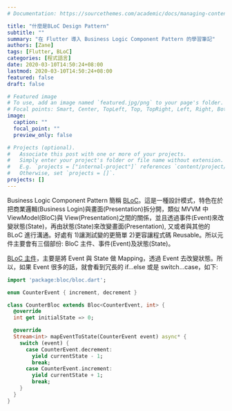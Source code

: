 ```yaml
---
# Documentation: https://sourcethemes.com/academic/docs/managing-content/

title: "什麼是BLoC Design Pattern"
subtitle: ""
summary: "在 Flutter 導入 Business Logic Component Pattern 的學習筆記"
authors: [Zane]
tags: [Flutter, BLoC]
categories: [程式語言]
date: 2020-03-10T14:50:24+08:00
lastmod: 2020-03-10T14:50:24+08:00
featured: false
draft: false

# Featured image
# To use, add an image named `featured.jpg/png` to your page's folder.
# Focal points: Smart, Center, TopLeft, Top, TopRight, Left, Right, BottomLeft, Bottom, BottomRight.
image:
  caption: ""
  focal_point: ""
  preview_only: false

# Projects (optional).
#   Associate this post with one or more of your projects.
#   Simply enter your project's folder or file name without extension.
#   E.g. `projects = ["internal-project"]` references `content/project/deep-learning/index.md`.
#   Otherwise, set `projects = []`.
projects: []
---
```


Business Logic Component Pattern 簡稱 [BLoC](https://bloclibrary.dev/#/)。這是一種設計模式，特色在於把商業邏輯(Business Login)與畫面(Presentation)拆分開，類似 MVVM 中 ViewModel(BloC)與 View(Presentation)之間的關係，並且透過事件(Event)來改變狀態(State)，再由狀態(State)來改變畫面(Presentation), 又或者與其他的 BLoC 進行溝通。好處有 1)讓測試變的更簡單 2)更容讓程式碼 Reusable。所以元件主要會有三個部份: BloC 主件、事件(Event)及狀態(State)。

[BLoC 主件](https://bloclibrary.dev/#/coreconcepts?id=blocs)，主要是將 Event 與 State 做 Mapping，透過 Event 去改變狀態。所以，如果 Event 很多的話，就會看到冗長的 if...else 或是 switch...case，如下:

```dart
import 'package:bloc/bloc.dart';

enum CounterEvent { increment, decrement }

class CounterBloc extends Bloc<CounterEvent, int> {
  @override
  int get initialState => 0;

  @override
  Stream<int> mapEventToState(CounterEvent event) async* {
    switch (event) {
      case CounterEvent.decrement:
        yield currentState - 1;
        break;
      case CounterEvent.increment:
        yield currentState + 1;
        break;
    }
  }
}
```
